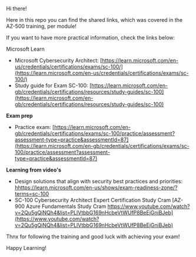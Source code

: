 Hi there!

Here in this repo you can find the shared links, which was covered in the AZ-500 training, per module!

If you want to have more practical information, check the links below:

Microsoft Learn
- Microsoft Cybersecurity Architect: [https://learn.microsoft.com/en-us/credentials/certifications/exams/sc-100/](https://learn.microsoft.com/en-us/credentials/certifications/exams/sc-100/)
- Study guide for Exam SC-100: [https://learn.microsoft.com/en-gb/credentials/certifications/resources/study-guides/sc-100](https://learn.microsoft.com/en-gb/credentials/certifications/resources/study-guides/sc-100)
  
**Exam prep**
- Practice exam: [https://learn.microsoft.com/en-gb/credentials/certifications/exams/sc-100/practice/assessment?assessment-type=practice&assessmentId=87](https://learn.microsoft.com/en-gb/credentials/certifications/exams/sc-100/practice/assessment?assessment-type=practice&assessmentId=87)

**Learning from video's**
- Design solutions that align with security best practices and priorities: [hhttps://learn.microsoft.com/en-us/shows/exam-readiness-zone/?terms=sc-100](hhttps://learn.microsoft.com/en-us/shows/exam-readiness-zone/?terms=sc-100)
- SC-100 Cybersecurity Architect Expert Certification Study Cram [AZ-900 Azure Fundamentals Study Cram https://www.youtube.com/watch?v=2Qu5gQjNQh4&list=PLlVtbbG169nHcbeVtWUfP8BeEjGniBJeb](https://www.youtube.com/watch?v=2Qu5gQjNQh4&list=PLlVtbbG169nHcbeVtWUfP8BeEjGniBJeb)

Thnx for following the training and good luck with achieving your exam!

Happy Learning!
